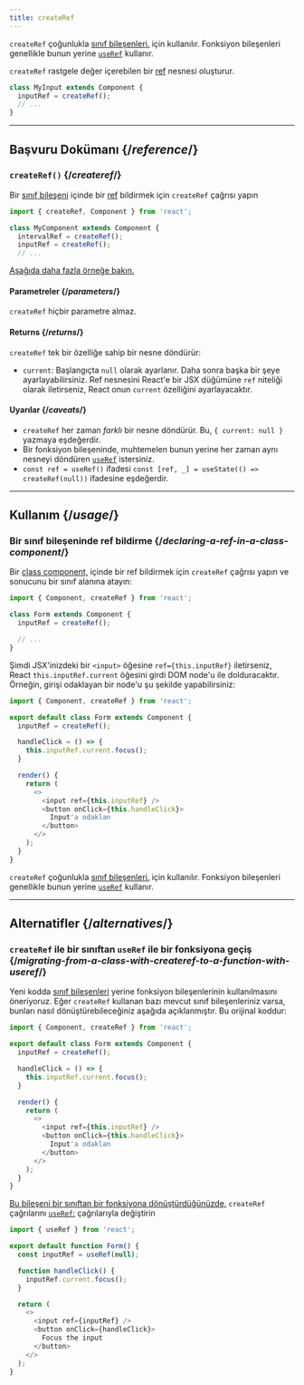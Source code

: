 ```yaml
---
title: createRef
---
```


<Pitfall>

`createRef` çoğunlukla [sınıf bileşenleri.](/reference/react/Component) için kullanılır. Fonksiyon bileşenleri genellikle bunun yerine [`useRef`](/reference/react/useRef) kullanır.

</Pitfall>

<Intro>

`createRef` rastgele değer içerebilen bir [ref](/learn/referencing-values-with-refs) nesnesi oluşturur.

```js
class MyInput extends Component {
  inputRef = createRef();
  // ...
}
```

</Intro>

<InlineToc />

---

## Başvuru Dokümanı {/*reference*/}

### `createRef()` {/*createref*/}

Bir [sınıf bileşeni](/reference/react/Component) içinde bir [ref](/learn/referencing-values-with-refs) bildirmek için `createRef` çağrısı yapın

```js
import { createRef, Component } from 'react';

class MyComponent extends Component {
  intervalRef = createRef();
  inputRef = createRef();
  // ...
```

[Aşağıda daha fazla örneğe bakın.](#usage)

#### Parametreler {/*parameters*/}

`createRef` hiçbir parametre almaz.

#### Returns {/*returns*/}

`createRef` tek bir özelliğe sahip bir nesne döndürür:

* `current`: Başlangıçta `null` olarak ayarlanır. Daha sonra başka bir şeye ayarlayabilirsiniz. Ref nesnesini React'e bir JSX düğümüne `ref` niteliği olarak iletirseniz, React onun `current` özelliğini ayarlayacaktır.

#### Uyarılar {/*caveats*/}

* `createRef` her zaman *farklı* bir nesne döndürür. Bu, `{ current: null }` yazmaya eşdeğerdir.
* Bir fonksiyon bileşeninde, muhtemelen bunun yerine her zaman aynı nesneyi döndüren [`useRef`](/reference/react/useRef) istersiniz.
* `const ref = useRef()` ifadesi `const [ref, _] = useState(() => createRef(null))` ifadesine eşdeğerdir.

---

## Kullanım {/*usage*/}

### Bir sınıf bileşeninde ref bildirme {/*declaring-a-ref-in-a-class-component*/}

Bir [class component,](/reference/react/Component) içinde bir ref bildirmek için `createRef` çağrısı yapın ve sonucunu bir sınıf alanına atayın:

```js {4}
import { Component, createRef } from 'react';

class Form extends Component {
  inputRef = createRef();

  // ...
}
```

Şimdi JSX'inizdeki bir `<input>` öğesine `ref={this.inputRef}` iletirseniz, React `this.inputRef.current` öğesini girdi DOM node'u ile dolduracaktır. Örneğin, girişi odaklayan bir node'u şu şekilde yapabilirsiniz:

<Sandpack>

```js
import { Component, createRef } from 'react';

export default class Form extends Component {
  inputRef = createRef();

  handleClick = () => {
    this.inputRef.current.focus();
  }

  render() {
    return (
      <>
        <input ref={this.inputRef} />
        <button onClick={this.handleClick}>
          Input'a odaklan
        </button>
      </>
    );
  }
}
```

</Sandpack>

<Pitfall>

`createRef` çoğunlukla [sınıf bileşenleri.](/reference/react/Component) için kullanılır. Fonksiyon bileşenleri genellikle bunun yerine [`useRef`](/reference/react/useRef) kullanır.

</Pitfall>

---

## Alternatifler {/*alternatives*/}

### `createRef` ile bir sınıftan `useRef` ile bir fonksiyona geçiş {/*migrating-from-a-class-with-createref-to-a-function-with-useref*/}

Yeni kodda [sınıf bileşenleri](/reference/react/Component) yerine fonksiyon bileşenlerinin kullanılmasını öneriyoruz. Eğer `createRef` kullanan bazı mevcut sınıf bileşenleriniz varsa, bunları nasıl dönüştürebileceğiniz aşağıda açıklanmıştır. Bu orijinal koddur:

<Sandpack>

```js
import { Component, createRef } from 'react';

export default class Form extends Component {
  inputRef = createRef();

  handleClick = () => {
    this.inputRef.current.focus();
  }

  render() {
    return (
      <>
        <input ref={this.inputRef} />
        <button onClick={this.handleClick}>
          Input'a odaklan
        </button>
      </>
    );
  }
}
```

</Sandpack>

[Bu bileşeni bir sınıftan bir fonksiyona dönüştürdüğünüzde,](/reference/react/Component#alternatives) `createRef` çağrılarını [`useRef`:](/reference/react/useRef) çağrılarıyla değiştirin

<Sandpack>

```js
import { useRef } from 'react';

export default function Form() {
  const inputRef = useRef(null);

  function handleClick() {
    inputRef.current.focus();
  }

  return (
    <>
      <input ref={inputRef} />
      <button onClick={handleClick}>
        Focus the input
      </button>
    </>
  );
}
```

</Sandpack>
